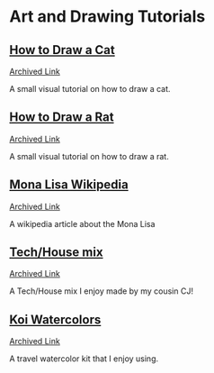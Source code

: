 # Art and Drawing Tutorials

## [How to Draw a Cat](https://www.toadhollowstudio.com/wp_blog/draw-cat-step/)
[Archived Link](http://web.archive.org/web/20240624174628/https://www.toadhollowstudio.com/wp_blog/draw-cat-step/)

A small visual tutorial on how to draw a cat.

## [How to Draw a Rat](https://www.deviantart.com/nezupanda/art/Rat-Tutorial-290900060)
[Archived Link](https://web.archive.org/web/20240627000346/https://www.deviantart.com/nezupanda/art/Rat-Tutorial-290900060)


A small visual tutorial on how to draw a rat.

## [Mona Lisa Wikipedia](https://en.wikipedia.org/wiki/Mona_Lisa)
[Archived Link](https://web.archive.org/web/20240804032632/https://en.wikipedia.org/wiki/Mona_Lisa)

A wikipedia article about the Mona Lisa

## [Tech/House mix](https://soundcloud.com/ceejay-31/technohouse-mix?si=99f71c4d38bf40df8b41bb5129f3aa08&utm_source=clipboard&utm_medium=text&utm_campaign=social_sharing)
[Archived Link](https://web.archive.org/web/20241107223146/https://soundcloud.com/ceejay-31/technohouse-mix?si=99f71c4d38bf40df8b41bb5129f3aa08)

A Tech/House mix I enjoy made by my cousin CJ!

## [Koi Watercolors](https://www.sakuraofamerica.com/product/koi-water-color-field-sketch-kit/)
[Archived Link](https://web.archive.org/web/20240229180044/https://www.sakuraofamerica.com/product/koi-water-color-field-sketch-kit/)

A travel watercolor kit that I enjoy using.
